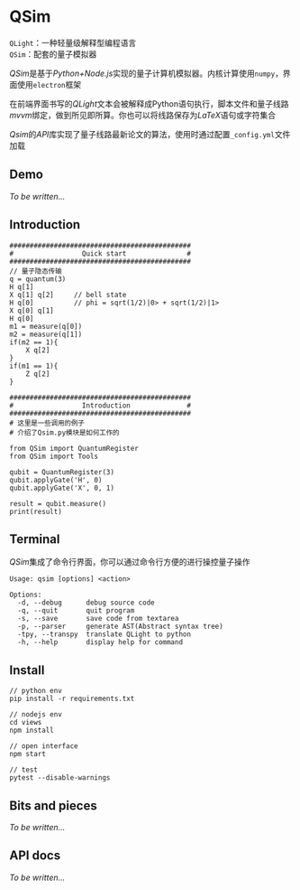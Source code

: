 # QSim
`QLight`：一种轻量级解释型编程语言  
`QSim`：配套的量子模拟器  

*QSim*是基于*Python+Node.js*实现的量子计算机模拟器。内核计算使用`numpy`，界面使用`electron`框架

在前端界面书写的*QLight*文本会被解释成Python语句执行，脚本文件和量子线路*mvvm*绑定，做到所见即所算。你也可以将线路保存为*LaTeX*语句或字符集合

*Qsim*的*API*库实现了量子线路最新论文的算法，使用时通过配置`_config.yml`文件加载

## Demo
*To be written...*

## Introduction
```
#############################################
#                 Quick start               #
#############################################
// 量子隐态传输
q = quantum(3)
H q[1]
X q[1] q[2]     // bell state
H q[0]          // phi = sqrt(1/2)|0> + sqrt(1/2)|1>
X q[0] q[1]
H q[0]
m1 = measure(q[0])
m2 = measure(q[1])
if(m2 == 1){
    X q[2]
}
if(m1 == 1){
    Z q[2]
}

#############################################
#                 Introduction              #
#############################################
# 这里是一些调用的例子
# 介绍了Qsim.py模块是如何工作的

from QSim import QuantumRegister
from QSim import Tools

qubit = QuantumRegister(3)
qubit.applyGate('H', 0)
qubit.applyGate('X', 0, 1)

result = qubit.measure()
print(result)
```
## Terminal
*QSim*集成了命令行界面，你可以通过命令行方便的进行操控量子操作
```
Usage: qsim [options] <action>

Options:
  -d, --debug      debug source code
  -q, --quit       quit program
  -s, --save       save code from textarea
  -p, --parser     generate AST(Abstract syntax tree)
  -tpy, --transpy  translate QLight to python
  -h, --help       display help for command
```

## Install
```
// python env
pip install -r requirements.txt

// nodejs env
cd views
npm install

// open interface
npm start

// test
pytest --disable-warnings  
```
## Bits and pieces
*To be written...*

## API docs
*To be written...*

